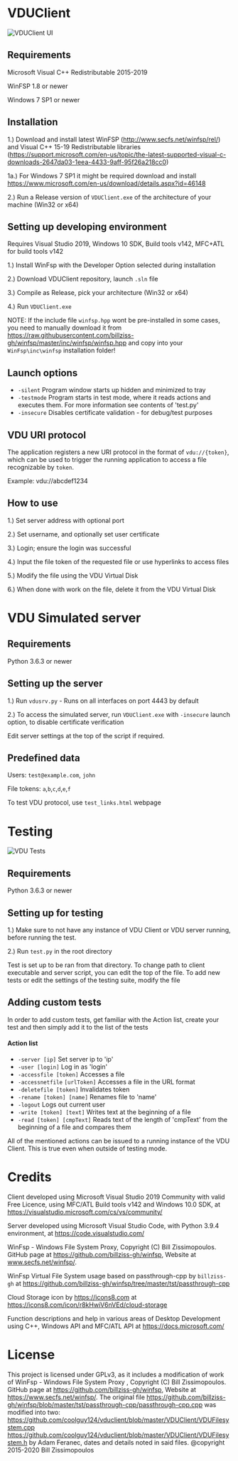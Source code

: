 # VDUClient

![VDUClient UI](https://i.imgur.com/wLT9izo.png)

## Requirements

Microsoft Visual C++ Redistributable 2015-2019

WinFSP 1.8 or newer

Windows 7 SP1 or newer

## Installation

1.) Download and install latest WinFSP (http://www.secfs.net/winfsp/rel/) and Visual C++ 15-19 Redistributable libraries (https://support.microsoft.com/en-us/topic/the-latest-supported-visual-c-downloads-2647da03-1eea-4433-9aff-95f26a218cc0)

1a.) For Windows 7 SP1 it might be required download and install https://www.microsoft.com/en-us/download/details.aspx?id=46148

2.) Run a Release version of `VDUClient.exe` of the architecture of your machine (Win32 or x64)

## Setting up developing environment

Requires Visual Studio 2019, Windows 10 SDK, Build tools v142, MFC+ATL for build tools v142

1.) Install WinFsp with the Developer Option selected during installation

2.) Download VDUClient repository, launch `.sln` file

3.) Compile as Release, pick your architecture (Win32 or x64)

4.) Run `VDUClient.exe`

NOTE: If the include file `winfsp.hpp` wont be pre-installed in some cases, you need to manually download it from https://raw.githubusercontent.com/billziss-gh/winfsp/master/inc/winfsp/winfsp.hpp and copy into your `WinFsp\inc\winfsp` installation folder!

## Launch options

- `-silent`       Program window starts up hidden and minimized to tray
- `-testmode`     Program starts in test mode, where it reads actions and executes them. For more information see contents of 'test.py'
- `-insecure` Disables certificate validation - for debug/test purposes

## VDU URI protocol

The application registers a new URI protocol in the format of `vdu://{token}`, which can be used to trigger the running application to access a file recognizable by `token`.

Example: vdu://abcdef1234

## How to use
1.) Set server address with optional port 

2.) Set username, and optionally set user certificate

3.) Login; ensure the login was successful

4.) Input the file token of the requested file or use hyperlinks to access files

5.) Modify the file using the VDU Virtual Disk

6.) When done with work on the file, delete it from the VDU Virtual Disk

# VDU Simulated server

## Requirements

Python 3.6.3 or newer

## Setting up the server

1.) Run `vdusrv.py` - Runs on all interfaces on port 4443 by default

2.) To access the simulated server, run `VDUClient.exe` with `-insecure` launch option, to disable certificate verification

Edit server settings at the top of the script if required.

## Predefined data

Users: `test@example.com`, `john`

File tokens: `a`,`b`,`c`,`d`,`e`,`f`

To test VDU protocol, use `test_links.html` webpage

# Testing

![VDU Tests](https://i.imgur.com/UOp5ogZ.png)

## Requirements

Python 3.6.3 or newer

## Setting up for testing

1.) Make sure to not have any instance of VDU Client or VDU server running, before running the test.

2.) Run `test.py` in the root directory

Test is set up to be ran from that directory. To change path to client executable and server script, you can edit the top of the file.
To add new tests or edit the settings of the testing suite, modify the file

## Adding custom tests

In order to add custom tests, get familiar with the Action list, create your test and then simply add it to the list of the tests

#### Action list

- `-server [ip]`              Set server ip to 'ip'
- `-user [login]`             Log in as 'login'
- `-accessfile [token]`       Accesses a file
- `-accessnetfile` `[urlToken]` Accesses a file in the URL format
- `-deletefile [token]`       Invalidates token
- `-rename [token] [name]`    Renames file to 'name'
- `-logout`                   Logs out current user
- `-write [token] [text]`     Writes text at the beginning of a file
- `-read [token] [cmpText]`   Reads text of the length of 'cmpText' from the beginning of a file and compares them 

All of the mentioned actions can be issued to a running instance of the VDU Client. This is true even when outside of testing mode.

# Credits

Client developed using Microsoft Visual Studio 2019 Community with valid Free Licence, using MFC/ATL Build tools v142 and Windows 10.0 SDK, at https://visualstudio.microsoft.com/cs/vs/community/

Server developed using Microsoft Visual Studio Code, with Python 3.9.4 environment, at https://code.visualstudio.com/

WinFsp - Windows File System Proxy, Copyright (C) Bill Zissimopoulos. GitHub page at https://github.com/billziss-gh/winfsp, Website at www.secfs.net/winfsp/.

WinFsp Virtual File System usage based on passthrough-cpp by `billziss-gh` at https://github.com/billziss-gh/winfsp/tree/master/tst/passthrough-cpp

Cloud Storage icon by https://icons8.com at https://icons8.com/icon/r8kHwiV6nVEd/cloud-storage

Function descriptions and help in various areas of Desktop Development using C++, Windows API and MFC/ATL API at https://docs.microsoft.com/

# License

This project is licensed under GPLv3, as it includes a modification
of work of WinFsp - Windows File System Proxy , Copyright (C) Bill Zissimopoulos.
GitHub page at https://github.com/billziss-gh/winfsp, Website at https://www.secfs.net/winfsp/.
The original file https://github.com/billziss-gh/winfsp/blob/master/tst/passthrough-cpp/passthrough-cpp.cpp
was modified into two:
https://github.com/coolguy124/vduclient/blob/master/VDUClient/VDUFilesystem.cpp
https://github.com/coolguy124/vduclient/blob/master/VDUClient/VDUFilesystem.h
by Adam Feranec, dates and details noted in said files.
@copyright 2015-2020 Bill Zissimopoulos
